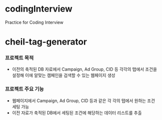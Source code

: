 # codingInterview
Practice for Coding Interview

# cheil-tag-generator

### 프로젝트 목적
- 이전의 축적된 DB 자료에서 Campaign, Ad Group, CID 등 각각의 탭에서 
   조건을 설정해 이에 알맞는 캠페인을 검색할 수 있는 웹페이지 생성




### 프로젝트 주요 기능
- 웹페이지에서 Campaign, Ad Group, CID 등과 같은 각 각의 탭에서 원하는 조건 세팅 가능 
- 이전 자료가 축적된 DB에서 세팅된 조건에 해당하는 데이터 리스트를 추출
